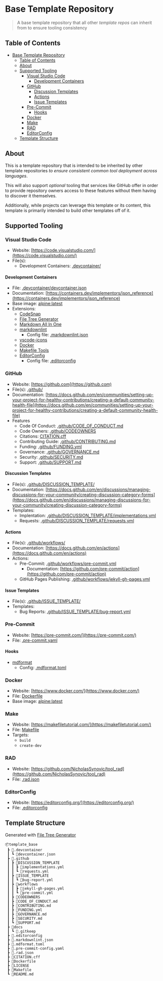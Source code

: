 # Base Template Repository

> A base template repository that all other *template repos* can inherit from to
> ensure tooling consistency

## Table of Contents

- [Base Template Repository](#base-template-repository)
  - [Table of Contents](#table-of-contents)
  - [About](#about)
  - [Supported Tooling](#supported-tooling)
    - [Visual Studio Code](#visual-studio-code)
      - [Development Containers](#development-containers)
    - [GitHub](#github)
      - [Discussion Templates](#discussion-templates)
      - [Actions](#actions)
      - [Issue Templates](#issue-templates)
    - [Pre-Commit](#pre-commit)
      - [Hooks](#hooks)
    - [Docker](#docker)
    - [Make](#make)
    - [RAD](#rad)
    - [EditorConfig](#editorconfig)
  - [Template Structure](#template-structure)

## About

This is a template repository that is intended to be inherited by other template
repositories *to ensure consistent common tool deployment across languages*.

This will also support *optional* tooling that services like GitHub offer in
order to provide repository owners access to these features without them having
to discover it themselves.

Additionally, while projects can leverage this template or its content, this
template is primarily intended to build other templates off of it.

## Supported Tooling

### Visual Studio Code

- Website: [https://code.visualstudio.com/](https://code.visualstudio.com/)
- File(s):
  - Development Containers: [.devcontainer/](.devcontainer/)

#### Development Containers

- File: [.devcontainer/devcontainer.json](.devcontainer/devcontainer.json)
- Documentation:
  [https://containers.dev/implementors/json_reference](https://containers.dev/implementors/json_reference)
- Base image: [alpine:latest](https://hub.docker.com/_/alpine/)
- Extensions:
  - [CodeSnap](https://marketplace.visualstudio.com/items?itemName=adpyke.codesnap)
  - [File Tree Generator](https://marketplace.visualstudio.com/items?itemName=Shinotatwu-DS.file-tree-generator)
  - [Markdown All In One](https://marketplace.visualstudio.com/items?itemName=yzhang.markdown-all-in-one)
  - [markdownlint](https://marketplace.visualstudio.com/items?itemName=DavidAnson.vscode-markdownlint)
    - Config file: [.markdownlint.json](.markdownlint.json)
  - [vscode-icons](https://marketplace.visualstudio.com/items?itemName=vscode-icons-team.vscode-icons)
  - [Docker](https://marketplace.visualstudio.com/items?itemName=ms-azuretools.vscode-docker)
  - [Makefile Tools](https://marketplace.visualstudio.com/items?itemName=ms-vscode.makefile-tools)
  - [EditorConfig](https://marketplace.visualstudio.com/items?itemName=EditorConfig.EditorConfig)
    - Config file: [.editorconfig](.editorconfig)

### GitHub

- Website: [https://github.com](https://github.com)
- File(s): [.github/](.github/)
- Documentation:
  [https://docs.github.com/en/communities/setting-up-your-project-for-healthy-contributions/creating-a-default-community-health-file](https://docs.github.com/en/communities/setting-up-your-project-for-healthy-contributions/creating-a-default-community-health-file)
- Features
  - Code Of Conduct: [.github/CODE_OF_CONDUCT.md](.github/CODE_OF_CONDUCT.md)
  - Code Owners: [.github/CODEOWNERS](.github/CODEOWNERS)
  - Citations: [CITATION.cff](CITATION.cff)
  - Contributing Guide: [.github/CONTRIBUTING.md](.github/CONTRIBUTING.md)
  - Funding: [.github/FUNDING.yml](.github/FUNDING.yml)
  - Governance: [.github/GOVERNANCE.md](.github/GOVERNANCE.md)
  - Security: [.github/SECURITY.md](.github/SECURITY.md)
  - Support: [.github/SUPPORT.md](.github/SUPPORT.md)

#### Discussion Templates

- File(s): [.github/DISCUSSION_TEMPLATE/](.github/DISCUSSION_TEMPLATE/)
- Documentation:
  [https://docs.github.com/en/discussions/managing-discussions-for-your-community/creating-discussion-category-forms](https://docs.github.com/en/discussions/managing-discussions-for-your-community/creating-discussion-category-forms)
- Templates:
  - Implentation:
    [.github/DISCUSSION_TEMPLATE/implementations.yml](.github/DISCUSSION_TEMPLATE/implementations.yml)
  - Requests:
    [.github/DISCUSSION_TEMPLATE/requests.yml](.github/DISCUSSION_TEMPLATE/requests.yml)

#### Actions

- File(s): [.github/workflows/](.github/workflows/)
- Documentation:
  [https://docs.github.com/en/actions](https://docs.github.com/en/actions)
- Actions:
  - Pre-Commit:
    [.github/workflows/pre-commit.yml](.github/workflows/pre-commit.yml)
    - Documentation:
      [https://github.com/pre-commit/action](https://github.com/pre-commit/action)
  - GitHub Pages Publishing:
    [.github/workflows/jekyll-gh-pages.yml](.github/workflows/jekyll-gh-pages.yml)

#### Issue Templates

- File(s): [.github/ISSUE_TEMPLATE/](.github/ISSUE_TEMPLATE/)
- Templates:
  - Bug Reports:
    [.github/ISSUE_TEMPLATE/bug-report.yml](.github/ISSUE_TEMPLATE/bug-report.yml)

### Pre-Commit

- Website: [https://pre-commit.com/](https://pre-commit.com/)
- File: [.pre-commit.yaml](.pre-commit.yaml)

#### Hooks

- [mdformat](https://github.com/executablebooks/mdformat)
  - Config: [.mdformat.toml](.mdformat.toml)

### Docker

- Website: [https://www.docker.com/](https://www.docker.com/)
- File: [Dockerfile](Dockerfile)
- Base image: [alpine:latest](https://hub.docker.com/_/alpine/)

### Make

- Website: [https://makefiletutorial.com/](https://makefiletutorial.com/)
- File: [Makefile](Makefile)
- Targets:
  - `build`
  - `create-dev`

### RAD

- Website:
  [https://github.com/NicholasSynovic/tool_rad](https://github.com/NicholasSynovic/tool_rad)
- File: [.rad.json](.rad.json)

### EditorConfig

- Website: [https://editorconfig.org/](https://editorconfig.org/)
- File: [.editorconfig](.editorconfig)

## Template Structure

Generated with
[File Tree Generator](https://marketplace.visualstudio.com/items?itemName=Shinotatwu-DS.file-tree-generator)

```shell
📦template_base
 ┣ 📂.devcontainer
 ┃ ┗ 📜devcontainer.json
 ┣ 📂.github
 ┃ ┣ 📂DISCUSSION_TEMPLATE
 ┃ ┃ ┣ 📜implementations.yml
 ┃ ┃ ┗ 📜requests.yml
 ┃ ┣ 📂ISSUE_TEMPLATE
 ┃ ┃ ┗ 📜bug-report.yml
 ┃ ┣ 📂workflows
 ┃ ┃ ┣ 📜jekyll-gh-pages.yml
 ┃ ┃ ┗ 📜pre-commit.yml
 ┃ ┣ 📜CODEOWNERS
 ┃ ┣ 📜CODE_OF_CONDUCT.md
 ┃ ┣ 📜CONTRIBUTING.md
 ┃ ┣ 📜FUNDING.yml
 ┃ ┣ 📜GOVERNANCE.md
 ┃ ┣ 📜SECURITY.md
 ┃ ┗ 📜SUPPORT.md
 ┣ 📂docs
 ┃ ┗ 📜.gitkeep
 ┣ 📜.editorconfig
 ┣ 📜.markdownlint.json
 ┣ 📜.mdformat.toml
 ┣ 📜.pre-commit-config.yaml
 ┣ 📜.rad.json
 ┣ 📜CITATION.cff
 ┣ 📜Dockerfile
 ┣ 📜LICENSE
 ┣ 📜Makefile
 ┗ 📜README.md
```
